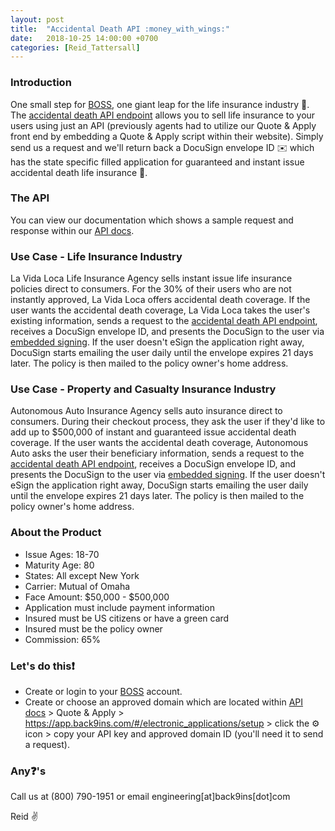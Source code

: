 ```yaml
---
layout: post
title:  "Accidental Death API :money_with_wings:"
date:   2018-10-25 14:00:00 +0700
categories: [Reid_Tattersall]
---
```

### Introduction
One small step for [BOSS](https://app.back9ins.com), one giant leap for the life insurance industry :full_moon_with_face:. The [accidental death API endpoint](https://docs.back9ins.com) allows you to sell life insurance to your users using just an API (previously agents had to utilize our Quote & Apply front end by embedding a Quote & Apply script within their website). Simply send us a request and we'll return back a DocuSign envelope ID :envelope: which has the state specific filled application for guaranteed and instant issue accidental death life insurance :money_with_wings:.

### The API
You can view our documentation which shows a sample request and response within our [API docs](https://docs.back9ins.com).

### Use Case - Life Insurance Industry
La Vida Loca Life Insurance Agency sells instant issue life insurance policies direct to consumers. For the 30% of their users who are not instantly approved, La Vida Loca offers  accidental death coverage. If the user wants the accidental death coverage, La Vida Loca takes the user's existing information, sends a request to the [accidental death API endpoint](https://docs.back9ins.com), receives a DocuSign envelope ID, and presents the DocuSign to the user via [embedded signing](https://developers.docusign.com/esign-rest-api/guides/features/embedding). If the user doesn't eSign the application right away, DocuSign starts emailing the user daily until the envelope expires 21 days later. The policy is then mailed to the policy owner's home address.

### Use Case - Property and Casualty Insurance Industry
Autonomous Auto Insurance Agency sells auto insurance direct to consumers. During their checkout process, they ask the user if they'd like to add up to $500,000 of instant and guaranteed issue accidental death coverage. If the user wants the accidental death coverage, Autonomous Auto asks the user their beneficiary information, sends a request to the [accidental death API endpoint](https://docs.back9ins.com), receives a DocuSign envelope ID, and presents the DocuSign to the user via [embedded signing](https://developers.docusign.com/esign-rest-api/guides/features/embedding). If the user doesn't eSign the application right away, DocuSign starts emailing the user daily until the envelope expires 21 days later. The policy is then mailed to the policy owner's home address.

### About the Product
- Issue Ages: 18-70
- Maturity Age: 80
- States: All except New York
- Carrier: Mutual of Omaha
- Face Amount: $50,000 - $500,000
- Application must include payment information
- Insured must be US citizens or have a green card
- Insured must be the policy owner
- Commission: 65%

### Let's do this:exclamation:
- Create or login to your [BOSS](https://app.back9ins.com) account.
- Create or choose an approved domain which are located within [API docs](https://docs.back9ins.com) > Quote & Apply > https://app.back9ins.com/#/electronic_applications/setup > click the :gear: icon > copy your API key and approved domain ID (you'll need it to send a request).

### Any:question:'s
Call us at (800) 790-1951 or email engineering[at]back9ins[dot]com

Reid :v:
